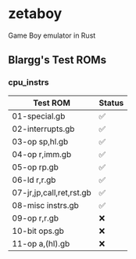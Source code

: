 # zetaboy
Game Boy emulator in Rust

## Blargg's Test ROMs

### cpu_instrs

| Test ROM                 | Status |
|--------------------------|--------|
| 01-special.gb            |   ✅   |
| 02-interrupts.gb         |   ✅   |
| 03-op sp,hl.gb           |   ✅   |
| 04-op r,imm.gb           |   ✅   |
| 05-op rp.gb              |   ✅   |
| 06-ld r,r.gb             |   ✅   |
| 07-jr,jp,call,ret,rst.gb |   ✅   |
| 08-misc instrs.gb        |   ✅   |
| 09-op r,r.gb             |   ❌   |
| 10-bit ops.gb            |   ❌   |
| 11-op a,(hl).gb          |   ❌   |